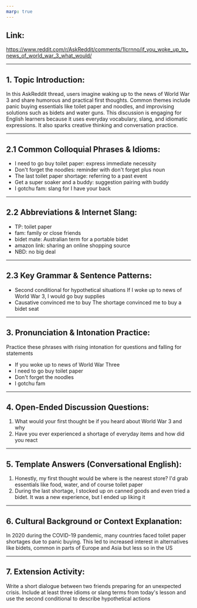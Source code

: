 ```yaml
---
marp: true
---
```


## Link:
https://www.reddit.com/r/AskReddit/comments/1lcrnno/if_you_woke_up_to_news_of_world_war_3_what_would/

---

## 1. Topic Introduction:
In this AskReddit thread, users imagine waking up to the news of World War 3 and share humorous and practical first thoughts. Common themes include panic buying essentials like toilet paper and noodles, and improvising solutions such as bidets and water guns. This discussion is engaging for English learners because it uses everyday vocabulary, slang, and idiomatic expressions. It also sparks creative thinking and conversation practice.

---

## 2.1 Common Colloquial Phrases & Idioms:
- I need to go buy toilet paper: express immediate necessity
- Don't forget the noodles: reminder with don't forget plus noun
- The last toilet paper shortage: referring to a past event
- Get a super soaker and a buddy: suggestion pairing with buddy
- I gotchu fam: slang for I have your back

---

## 2.2 Abbreviations & Internet Slang:
- TP: toilet paper
- fam: family or close friends
- bidet mate: Australian term for a portable bidet
- amazon link: sharing an online shopping source
- NBD: no big deal

---

## 2.3 Key Grammar & Sentence Patterns:
- Second conditional for hypothetical situations
  If I woke up to news of World War 3, I would go buy supplies
- Causative convinced me to buy
  The shortage convinced me to buy a bidet seat

---

## 3. Pronunciation & Intonation Practice:
Practice these phrases with rising intonation for questions and falling for statements
- If you woke up to news of World War Three
- I need to go buy toilet paper
- Don't forget the noodles
- I gotchu fam

---

## 4. Open-Ended Discussion Questions:
1. What would your first thought be if you heard about World War 3 and why
2. Have you ever experienced a shortage of everyday items and how did you react

---

## 5. Template Answers (Conversational English):
1. Honestly, my first thought would be where is the nearest store? I'd grab essentials like food, water, and of course toilet paper
2. During the last shortage, I stocked up on canned goods and even tried a bidet. It was a new experience, but I ended up liking it

---

## 6. Cultural Background or Context Explanation:
In 2020 during the COVID-19 pandemic, many countries faced toilet paper shortages due to panic buying. This led to increased interest in alternatives like bidets, common in parts of Europe and Asia but less so in the US

---

## 7. Extension Activity:
Write a short dialogue between two friends preparing for an unexpected crisis. Include at least three idioms or slang terms from today's lesson and use the second conditional to describe hypothetical actions
